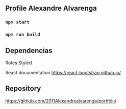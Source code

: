 ## Profile Alexandre Alvarenga

### `npm start`
### `npm run build`

## Dependencias

Rotes
Styled

React documentation
https://react-bootstrap.github.io/

## Repository 
https://github.com/2011Alexandrealvarenga/portfolio
